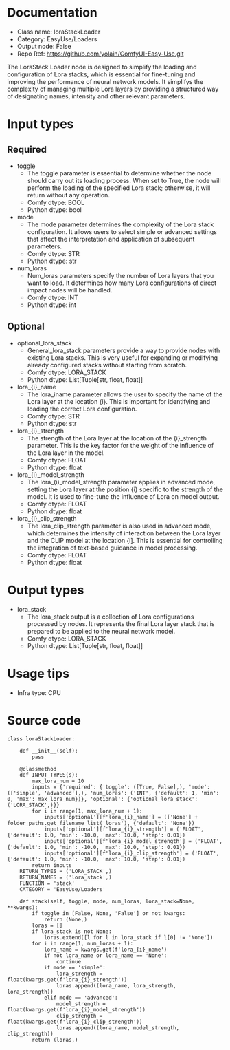 # Documentation
- Class name: loraStackLoader
- Category: EasyUse/Loaders
- Output node: False
- Repo Ref: https://github.com/yolain/ComfyUI-Easy-Use.git

The LoraStack Loader node is designed to simplify the loading and configuration of Lora stacks, which is essential for fine-tuning and improving the performance of neural network models. It simplifys the complexity of managing multiple Lora layers by providing a structured way of designating names, intensity and other relevant parameters.

# Input types
## Required
- toggle
    - The toggle parameter is essential to determine whether the node should carry out its loading process. When set to True, the node will perform the loading of the specified Lora stack; otherwise, it will return without any operation.
    - Comfy dtype: BOOL
    - Python dtype: bool
- mode
    - The mode parameter determines the complexity of the Lora stack configuration. It allows users to select simple or advanced settings that affect the interpretation and application of subsequent parameters.
    - Comfy dtype: STR
    - Python dtype: str
- num_loras
    - Num_loras parameters specify the number of Lora layers that you want to load. It determines how many Lora configurations of direct impact nodes will be handled.
    - Comfy dtype: INT
    - Python dtype: int
## Optional
- optional_lora_stack
    - General_lora_stack parameters provide a way to provide nodes with existing Lora stacks. This is very useful for expanding or modifying already configured stacks without starting from scratch.
    - Comfy dtype: LORA_STACK
    - Python dtype: List[Tuple[str, float, float]]
- lora_{i}_name
    - The lora_iname parameter allows the user to specify the name of the Lora layer at the location {i}. This is important for identifying and loading the correct Lora configuration.
    - Comfy dtype: STR
    - Python dtype: str
- lora_{i}_strength
    - The strength of the Lora layer at the location of the {i}_strength parameter. This is the key factor for the weight of the influence of the Lora layer in the model.
    - Comfy dtype: FLOAT
    - Python dtype: float
- lora_{i}_model_strength
    - The lora_(i)_model_strength parameter applies in advanced mode, setting the Lora layer at the position {i} specific to the strength of the model. It is used to fine-tune the influence of Lora on model output.
    - Comfy dtype: FLOAT
    - Python dtype: float
- lora_{i}_clip_strength
    - The lora_clip_strength parameter is also used in advanced mode, which determines the intensity of interaction between the Lora layer and the CLIP model at the location {i]. This is essential for controlling the integration of text-based guidance in model processing.
    - Comfy dtype: FLOAT
    - Python dtype: float

# Output types
- lora_stack
    - The lora_stack output is a collection of Lora configurations processed by nodes. It represents the final Lora layer stack that is prepared to be applied to the neural network model.
    - Comfy dtype: LORA_STACK
    - Python dtype: List[Tuple[str, float, float]]

# Usage tips
- Infra type: CPU

# Source code
```
class loraStackLoader:

    def __init__(self):
        pass

    @classmethod
    def INPUT_TYPES(s):
        max_lora_num = 10
        inputs = {'required': {'toggle': ([True, False],), 'mode': (['simple', 'advanced'],), 'num_loras': ('INT', {'default': 1, 'min': 0, 'max': max_lora_num})}, 'optional': {'optional_lora_stack': ('LORA_STACK',)}}
        for i in range(1, max_lora_num + 1):
            inputs['optional'][f'lora_{i}_name'] = (['None'] + folder_paths.get_filename_list('loras'), {'default': 'None'})
            inputs['optional'][f'lora_{i}_strength'] = ('FLOAT', {'default': 1.0, 'min': -10.0, 'max': 10.0, 'step': 0.01})
            inputs['optional'][f'lora_{i}_model_strength'] = ('FLOAT', {'default': 1.0, 'min': -10.0, 'max': 10.0, 'step': 0.01})
            inputs['optional'][f'lora_{i}_clip_strength'] = ('FLOAT', {'default': 1.0, 'min': -10.0, 'max': 10.0, 'step': 0.01})
        return inputs
    RETURN_TYPES = ('LORA_STACK',)
    RETURN_NAMES = ('lora_stack',)
    FUNCTION = 'stack'
    CATEGORY = 'EasyUse/Loaders'

    def stack(self, toggle, mode, num_loras, lora_stack=None, **kwargs):
        if toggle in [False, None, 'False'] or not kwargs:
            return (None,)
        loras = []
        if lora_stack is not None:
            loras.extend([l for l in lora_stack if l[0] != 'None'])
        for i in range(1, num_loras + 1):
            lora_name = kwargs.get(f'lora_{i}_name')
            if not lora_name or lora_name == 'None':
                continue
            if mode == 'simple':
                lora_strength = float(kwargs.get(f'lora_{i}_strength'))
                loras.append((lora_name, lora_strength, lora_strength))
            elif mode == 'advanced':
                model_strength = float(kwargs.get(f'lora_{i}_model_strength'))
                clip_strength = float(kwargs.get(f'lora_{i}_clip_strength'))
                loras.append((lora_name, model_strength, clip_strength))
        return (loras,)
```